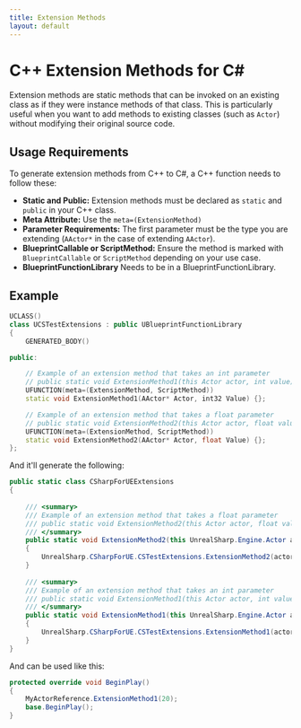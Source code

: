 ```yaml
---
title: Extension Methods
layout: default
---
```


# C++ Extension Methods for C#

Extension methods are static methods that can be invoked on an existing class as if they were instance methods of that class. This is particularly useful when you want to add methods to existing classes (such as `Actor`) without modifying their original source code.

## Usage Requirements

To generate extension methods from C++ to C#, a C++ function needs to follow these:

- **Static and Public:** Extension methods must be declared as `static` and `public` in your C++ class.
- **Meta Attribute:** Use the `meta=(ExtensionMethod)`
- **Parameter Requirements:** The first parameter must be the type you are extending (`AActor*` in the case of extending `AActor`).
- **BlueprintCallable or ScriptMethod:** Ensure the method is marked with `BlueprintCallable` or `ScriptMethod` depending on your use case.
- **BlueprintFunctionLibrary** Needs to be in a BlueprintFunctionLibrary.

## Example

```cpp
UCLASS()
class UCSTestExtensions : public UBlueprintFunctionLibrary
{
    GENERATED_BODY()

public:

    // Example of an extension method that takes an int parameter
    // public static void ExtensionMethod1(this Actor actor, int value)
    UFUNCTION(meta=(ExtensionMethod, ScriptMethod))
    static void ExtensionMethod1(AActor* Actor, int32 Value) {};

    // Example of an extension method that takes a float parameter
    // public static void ExtensionMethod2(this Actor actor, float value)
    UFUNCTION(meta=(ExtensionMethod, ScriptMethod))
    static void ExtensionMethod2(AActor* Actor, float Value) {};
};
```

And it'll generate the following:

```c#
public static class CSharpForUEExtensions
{
    
    /// <summary>
    /// Example of an extension method that takes a float parameter
    /// public static void ExtensionMethod2(this Actor actor, float value)
    /// </summary>
    public static void ExtensionMethod2(this UnrealSharp.Engine.Actor actor, float value)
    {
        UnrealSharp.CSharpForUE.CSTestExtensions.ExtensionMethod2(actor, value);
    }
    
    /// <summary>
    /// Example of an extension method that takes an int parameter
    /// public static void ExtensionMethod1(this Actor actor, int value)
    /// </summary>
    public static void ExtensionMethod1(this UnrealSharp.Engine.Actor actor, int value)
    {
        UnrealSharp.CSharpForUE.CSTestExtensions.ExtensionMethod1(actor, value);
    }
}
```

And can be used like this:

```c#
protected override void BeginPlay()
{
    MyActorReference.ExtensionMethod1(20);
    base.BeginPlay();
}
```

